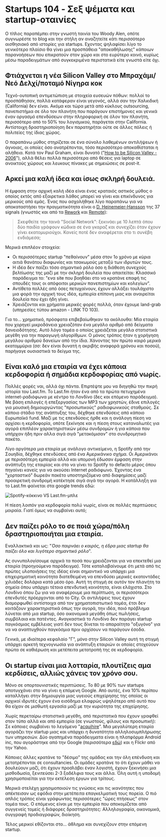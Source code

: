 # Startups 104 - Σεξ ψέματα και startup-οταινίες

Ο τίτλος παραπέμπει στην γνωστή ταινία του Woody Alen, οπότε συγνωρέστε το blog και την στήλη αν αναζητείτε κάτι περισσότερο αισθησιακό από ιστορίες για startups. Εχοντας ψηλαφίσει λίγο το γενικότερο πλαίσιο θα γίνει μια προσπάθεια "αποκαθήλωσης" κάποιων παρανοήσεων που επικρατούν στον χώρο και στο ευρύτερο κοινό, κυρίως μέσω παραδειγμάτων από συγκεκριμένα περιστατικά είτε γνωστά είτε όχι.

## Φτιάχνεται η νέα Silicon Valley στο Μπραχάμι/Νεό Δελχί/ποταμό Νίγηρα κοκ

Τεχνό-ουτοπική αντιμετώπιση με στοιχεία ευσευών πόθων: πολλοί το προσπάθησαν, πολλά κατάφεραν είναι γεγονός, αλλά σαν την Χαλκιδική (California) δεν είναι. Ακόμα και τώρα μετά από κύκλους outsourcing, πανεπιστήμια σε όλο τον πλανήτη που παράγουν επιστήμονες και γενικά έναν οργασμό επενδύσεων στην πληροφορική σε όλον τον πλανήτη, περισσότερο από το 50% του λογισμικού, παράγεται στην California. Αντίστοιχη δραστηριοποίηση δεν παρατηρήται ούτε σε άλλες πόλεις ή πολιτείες της ίδιας χώρας.

Ο παραπάνω μύθος στηρίζεται σε ένα σύνολο λαθεμένων αντιλήψεων ή άγνοιας, οι οποίες όσο ανατρέπονται, τόσο περισσότερο αποκαθίσταται η αλήθεια. Κατά τον Paul Graham, είναι δυνατό ("[How to be Silicon Valley - 2006](http://www.paulgraham.com/siliconvalley.html)"), αλλά θέλει πολλά περισσότερα από θέσεις για laptop σε ανοικτούς χώρους και λευκους πίνακες με σημειώσεις σε post-it.

## Αρκεί μια καλή ίδεα και ίσως σκληρή δουλειά.

Η έμφαση στην αρχική καλή ιδέα είναι ένας κραταιός αστικός μύθος ο οποίος εκτός από εξαιρετικα λάθος μπορεί να γίνει και επικίνδυνος για μερικούς από εμάς. Ένας που ασχολήθηκε λίγο παραπάνω για να αποκαταστήσει την πραγματικότητα είναι ο [D. Heinemeier-Hansson](http://david.heinemeierhansson.com/) της 37 signals (γνωστός και από τα [Rework](http://37signals.com/rework/) και [Remote](http://37signals.com/remote/)): 

> Σκεφθείτε την ταινά "Social Network": ξεκινάει με 10 λεπτά όπου δύο παιδία γράφουν κώδικα σε ένα γκαραζ και συνεχίζει όταν έχουν γίνει εκατομυριούχοι. Κανείς ποτέ δεν αναφέρεται στο τι συνέβη ενδιάμεσα;

Μερικά επιπλέον στοιχεία:
* Οι περισσότερες startup "πεθαίνουν" μέσα στον 1ο χρόνο με κύρια αιτιά θανάτου διαφωνίες και τσακωμούς μεταξύ των ιδρυτών τους.
* Η ιδέα δεν παίζει τόσο σημαντικό ρόλο όσο η διάθεση συνεχούς βελτίωσης της μαζί με την σκληρή δουλεία που απαιτείται: Κλασσικό παράδειγμα το: "ενα site που βοηθάει στο να κρατάνε επαφή τις σπουδές τους οι απόφοιτοι μερικών πανεπιστημίων και κολεγίων".
* Αντίθετα πολλές από όσες πετυχαίνουν, έχουν αλλάξει τουλάχιστο μια φορά την αρχική τους ιδέα, εμπειρία επίπονη μιας και αναιρείται δουλεία που έχει ήδη γίνει.
* Χρειάζονται και χρήματα μερικές φορές πολλά, όταν έχουμε land-grab (υπηρεσίες τύπου amazon - LINK TO 103).

Για το... χρηματικό, πρόσφατα επιβεβαίωθηκαν τα ακόλουθα: Μία εταιρία που χορηγεί μικροδάνεια χρειαζόταν ένα μεγάλο αριθμό από δείγματα δανειοδότησης. Αυτό λόγο τομέα ο οποίος χρειάζεται μεγάλα στατιστικά μεγέθη για την παραγωγή αλγορίθμων. Ο μόνος τρόπος ήταν η χορήγηση μεγάλου αριθμού δανείων από την ίδια. Χάνοντας τον πρώτο καιρό μερικά εκατομμύρια (σσ: δεν είναι δυνατή η ακριβής αναφορά χρόνου και ποσού), παρήγαγε ουσιαστικά το δείγμα της.

## Είναι καλό μια εταιρία να έχει κάποια κερδοφορία ή σημάδια κερδοφορίας από νωρίς.

Πολλές φορές ναι, αλλά όχι πάντα. Επιρτέψτε μου να διηγηθώ την πικρή ιστορία του Last.fm. To Last.fm ήταν ένα από τα πρώτα πετυχημένα internet-ραδιόφωνα με κέντρο το Λονδίνο (δες και επόμενο παράδειγμα). Με βάση επιλογές ή επεξεργασίας των MP3 των χρηστών, έδινε επιλογές για μουσική δημιουργώντας "προσωπικούς" ραδιοφωνικούς σταθμούς. Σε κάποιο στάδιο της ανάπτυξης του, δέχθηκε επενδύσεις από κάποιο Ευρωπαϊκό fund. Μαζί με τις επενδύσεις ήρθε και η ανάλογη πίεση να αρχίσει η κερδοφορία, οπότε ξεκίνησε και η πίεση στους καταναλωτές για αγορά επιπλέον χαρακτηριστικών μέσω συνδρομών ή για κάποια που υπήρχαν ήδη πριν αλλα σιγά σιγά "μετακόμισαν" στο συνδρομητικό πακέτο.

Λίγο αργότερα μια εταιρία με ανάλογο αντικείμενο, η Spotify από την Σουηδία, δέχθηκε επενδύσεις από ένα Αμερικάνικο σχήμα. Οι Αμερικάνοι με περισσότερη εμπειρία αλλά και υπομονή έδωσαν έμφαση στην ανάπτυξη της εταιρίας και στο να γίνει το Spotify το defacto μέρος όπου πηγαίνει κανείς για να ακούσει Internet ραδιόφωνο. Έχοντας ένα "χορταστικό" δωρεάν πακέτο υποστηριζόμενο από διαφημίσεις μαζί προαιρετική συνδρομή κατέκτησε σιγά σιγά την αγορά. Η κατάλληξη για το Last.fm φαίνεται στα google trends εδώ:

![Spotify-κόκκινο VS Last.fm-μπλε](https://dl.dropboxusercontent.com/u/1995706/cdn/blog/spotify-red_vs_lastfm-blue.png "Spotify - κόκκινο VS Last.fm - μπλε")

Η πίεση λοιπόν για κερδοφορία πολύ νωρίς, είναι σε πολλές περπτώσεις μοιραία. Γιατί όμως να συμβαίνει αυτό;

## Δεν παίζει ρόλο το σε ποιά χώρα/πόλη δραστηριοποιήται μια εταιρία.

Εναλλακτικά και ως: "*Όσο παιρνάει ο καιρός, η έδρα μιας startup θα παίζει όλο και λιγότερο σημαντικό ρόλο*".

Ας συνυπολογίσουμε αρχικά τα ποσά που χρειάζονται για να επεκτεθεί μια εταιρία (προηγούμενο παράδειγμα). Τότε καταλαβαίνουμε ότι μετά από τις πρώτες υλοποιήσεις της ιδέας είναι σημαντικό να υπάρχει μια επιχειρηματική κοινότητα διατεθειμένη να επενδύσει μερικές εκατοντάδες χιλιάδες δολάρια κατά μέσο όρο.
Αυτή τη στιγμή σε αυτόν τον πλανήτη τα σημεία όπου υπάρχει τέτοια επενδυτική κοινότητα, είναι ελάχιστα. Στο Λονδίνο όπου ζω για να αναφέρουμε μια περίπτωση, οι περισσότεροι επενδυτές πρόερχονται από το City. Οι αντιλήψεις τους έχουν διαμορφωθεί αντίστοιχα από τον χρηματοπιστωτικό τομέα, έτσι δεν κοιτάζουν χαρακτηριστικά όπως την αγορά, την ιδέα, ποιό πρόβλημα λύνεται από μια startup, όσο οικονομικά μεγάθη όπως πωλήσεις, συμβόλαια και πατέντες. Αναγκαστικά το Λονδίνο δεν παράγει startup παγκόσμιας εμβέλειας γιατί δεν τους δίνεται το απαραίτητο "οξυγόνο" για να να αναπτυχθούν παγκόσμια πριν αρχίσουν να παράγουν έσοδα.

Γενικά, με ιδιαίτερα κεφαλαίο "Γ", μόνο στην Silicon Valley αυτή τη στιγμή υπάρχει αρκετή τεχνογνωσία για ανάπτυξη εταιριών οι οποίες στοχεύουν πρώτα σε καθιέρωση και μετέπειτα μετατροπή της σε κερδοφορία.

## Οι startup είναι μια λοτταρία, πλουτίζεις αμα κερδίσεις, αλλιώς χάνεις τον χρόνο σου.

Μόνο σε οπορτουνιστικές περιπτώσεις. Το 80 με 90% των startups αποτυγχάνει στο να γίνει η επόμενη Google. Από αυτές, ένα 10% περίπου καταλλήγει στην δημιουργία μιας υγειούς επιχείρησης της οποίας οι αρχικοί ιδρυτές έχουν ένα εισόδημα ελαφρώς υψηλότερο από αυτό που θα είχαν σε μισθωτή εργασία μαζί με την κυριότητα της επιχείρησης.

Χωρίς περεταίρω στατιστικά μεγέθη, από περιστατικά που έχουν γραφθεί στον τύπο αλλά και από εμπειρία (σε γνωστούς, φίλους και προσωπική): Σε κάποιες συμβαίνει το λεγόμενο "[acquihire](http://en.wikipedia.org/wiki/Acqui-hiring)". Μια μεγαλύτερη εταιρία αγοράζει την startup μιας και υπάρχει η δυνατότητα αλληλοσυμπλήρωσης των υπηρεσιών. Δύο αγαπημένα παράδειγματα είναι η πλατφόρμα Android inc, που αγοράστηκε από την Google (περισσότερα [εδώ](http://www.businessweek.com/stories/2005-08-16/google-buys-android-for-its-mobile-arsenal)) και η Flickr από την Yahoo.

Κάποιες άλλες κρατάνε το "δέσιμο" της ομάδας και την όλη επένδυση και μετατρέπονται σε consultancies. Οι ομάδες κρατάνε το ότι έχουν μάθει να δουλεύουν μαζί, ότι έχουν προσλάβει έναν λογιστή, έχουν ξεκινήσει μια μισθοδωσία, ξενιτεύσει 2-3 ξαδέλφια τους και άλλα. Όλη αυτή η υποδομή χρησιμοποιείται για την εκτέλεση έργων για τρίτους.

Μερικά στελέχη χρησιμοποιούν τις γνώσεις και τις ικανότητες που απέκτεισαν ως εφόδια στην μετέπειτα επαγκελματική τους πορεία. Ο πιό απλός τρόπος είναι γράφωντας περισσότερες "ώρες πτήσεως" στον τομέα τους. Ο επόμενος είναι με την εμπειρία που αποκομίζεται από συγγενείς τομείς ή διάφορες δραστηριότητες: Αλληλογραφία, οικονομικά, συγγραφή προδιαγραφών, διοίκηση.

Τέλος μερικοί εθίζονται στο... άθλημα και συνεχίζουν στην επόμενη startup.
